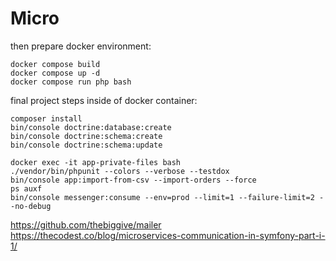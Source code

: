 # Micro

then prepare docker environment:
```
docker compose build
docker compose up -d
docker compose run php bash
```

final project steps inside of docker container:
```
composer install
bin/console doctrine:database:create
bin/console doctrine:schema:create
bin/console doctrine:schema:update
```


```
docker exec -it app-private-files bash
./vendor/bin/phpunit --colors --verbose --testdox
bin/console app:import-from-csv --import-orders --force
ps auxf
bin/console messenger:consume --env=prod --limit=1 --failure-limit=2 --no-debug
```


https://github.com/thebiggive/mailer
https://thecodest.co/blog/microservices-communication-in-symfony-part-i-1/